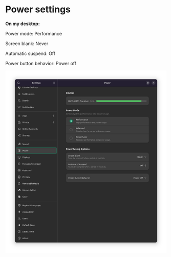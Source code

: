 # Power settings

**On my desktop:**

Power mode: Performance

Screen blank: Never

Automatic suspend: Off

Power button behavior: Power off

![Power](image-11.png)